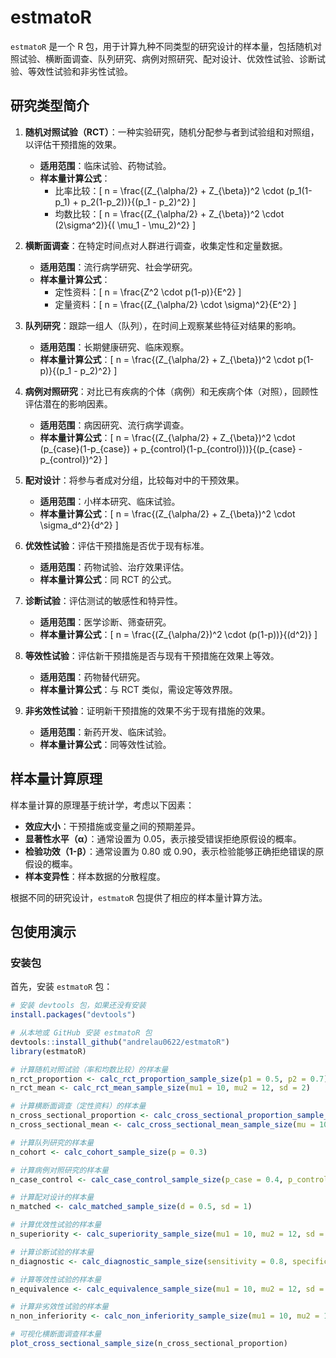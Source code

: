 # estmatoR

`estmatoR` 是一个 R 包，用于计算九种不同类型的研究设计的样本量，包括随机对照试验、横断面调查、队列研究、病例对照研究、配对设计、优效性试验、诊断试验、等效性试验和非劣性试验。

## 研究类型简介

1. **随机对照试验（RCT）**：一种实验研究，随机分配参与者到试验组和对照组，以评估干预措施的效果。
   - **适用范围**：临床试验、药物试验。
   - **样本量计算公式**：
     - 比率比较：\[ n = \frac{(Z_{\alpha/2} + Z_{\beta})^2 \cdot (p_1(1-p_1) + p_2(1-p_2))}{(p_1 - p_2)^2} \]
     - 均数比较：\[ n = \frac{(Z_{\alpha/2} + Z_{\beta})^2 \cdot (2\sigma^2)}{( \mu_1 - \mu_2)^2} \]

2. **横断面调查**：在特定时间点对人群进行调查，收集定性和定量数据。
   - **适用范围**：流行病学研究、社会学研究。
   - **样本量计算公式**：
     - 定性资料：\[ n = \frac{Z^2 \cdot p(1-p)}{E^2} \]
     - 定量资料：\[ n = \frac{(Z_{\alpha/2} \cdot \sigma)^2}{E^2} \]

3. **队列研究**：跟踪一组人（队列），在时间上观察某些特征对结果的影响。
   - **适用范围**：长期健康研究、临床观察。
   - **样本量计算公式**：\[ n = \frac{(Z_{\alpha/2} + Z_{\beta})^2 \cdot p(1-p)}{(p_1 - p_2)^2} \]

4. **病例对照研究**：对比已有疾病的个体（病例）和无疾病个体（对照），回顾性评估潜在的影响因素。
   - **适用范围**：病因研究、流行病学调查。
   - **样本量计算公式**：\[ n = \frac{(Z_{\alpha/2} + Z_{\beta})^2 \cdot (p_{case}(1-p_{case}) + p_{control}(1-p_{control}))}{(p_{case} - p_{control})^2} \]

5. **配对设计**：将参与者成对分组，比较每对中的干预效果。
   - **适用范围**：小样本研究、临床试验。
   - **样本量计算公式**：\[ n = \frac{(Z_{\alpha/2} + Z_{\beta})^2 \cdot \sigma_d^2}{d^2} \]

6. **优效性试验**：评估干预措施是否优于现有标准。
   - **适用范围**：药物试验、治疗效果评估。
   - **样本量计算公式**：同 RCT 的公式。

7. **诊断试验**：评估测试的敏感性和特异性。
   - **适用范围**：医学诊断、筛查研究。
   - **样本量计算公式**：\[ n = \frac{(Z_{\alpha/2})^2 \cdot (p(1-p))}{(d^2)} \]

8. **等效性试验**：评估新干预措施是否与现有干预措施在效果上等效。
   - **适用范围**：药物替代研究。
   - **样本量计算公式**：与 RCT 类似，需设定等效界限。

9. **非劣效性试验**：证明新干预措施的效果不劣于现有措施的效果。
   - **适用范围**：新药开发、临床试验。
   - **样本量计算公式**：同等效性试验。

## 样本量计算原理

样本量计算的原理基于统计学，考虑以下因素：
- **效应大小**：干预措施或变量之间的预期差异。
- **显著性水平（α）**：通常设置为 0.05，表示接受错误拒绝原假设的概率。
- **检验功效（1-β）**：通常设置为 0.80 或 0.90，表示检验能够正确拒绝错误的原假设的概率。
- **样本变异性**：样本数据的分散程度。

根据不同的研究设计，`estmatoR` 包提供了相应的样本量计算方法。

## 包使用演示

### 安装包

首先，安装 `estmatoR` 包：

```R
# 安装 devtools 包，如果还没有安装
install.packages("devtools")

# 从本地或 GitHub 安装 estmatoR 包
devtools::install_github("andrelau0622/estmatoR")
library(estmatoR)

# 计算随机对照试验（率和均数比较）的样本量
n_rct_proportion <- calc_rct_proportion_sample_size(p1 = 0.5, p2 = 0.7)
n_rct_mean <- calc_rct_mean_sample_size(mu1 = 10, mu2 = 12, sd = 2)

# 计算横断面调查（定性资料）的样本量
n_cross_sectional_proportion <- calc_cross_sectional_proportion_sample_size(p = 0.5)
n_cross_sectional_mean <- calc_cross_sectional_mean_sample_size(mu = 10, sd = 2)

# 计算队列研究的样本量
n_cohort <- calc_cohort_sample_size(p = 0.3)

# 计算病例对照研究的样本量
n_case_control <- calc_case_control_sample_size(p_case = 0.4, p_control = 0.2)

# 计算配对设计的样本量
n_matched <- calc_matched_sample_size(d = 0.5, sd = 1)

# 计算优效性试验的样本量
n_superiority <- calc_superiority_sample_size(mu1 = 10, mu2 = 12, sd = 2)

# 计算诊断试验的样本量
n_diagnostic <- calc_diagnostic_sample_size(sensitivity = 0.8, specificity = 0.9)

# 计算等效性试验的样本量
n_equivalence <- calc_equivalence_sample_size(mu1 = 10, mu2 = 12, sd = 2, delta = 0.5)

# 计算非劣效性试验的样本量
n_non_inferiority <- calc_non_inferiority_sample_size(mu1 = 10, mu2 = 12, sd = 2, delta = 0.5)

# 可视化横断面调查样本量
plot_cross_sectional_sample_size(n_cross_sectional_proportion)

